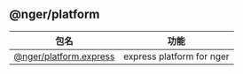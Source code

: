 ## @nger/platform

| 包名                                                   | 功能                      |
| ------------------------------------------------------ | ------------------------- |
| [@nger/platform.express](./packages/express/README.md) | express platform for nger |
